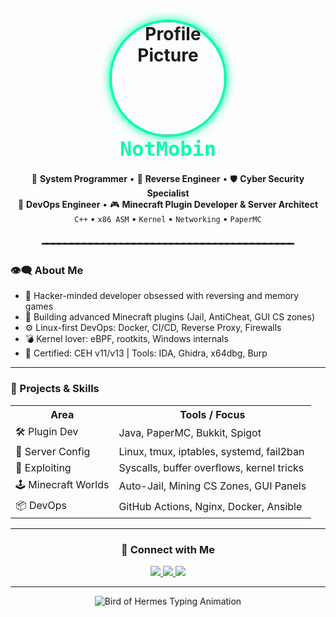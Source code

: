 <h1 align="center">
  <img src="https://i.pinimg.com/736x/69/72/ff/6972ff594cce4bc0113ece46510a9749.jpg" width="180px" style="border-radius: 50%; border: 4px solid #00ffaa; box-shadow: 0 0 15px #00ffaa;" alt="Profile Picture"><br>
  <b><code style="font-size: 32px; color: #00ffaa;">NotMobin</code></b>
</h1>

<p align="center">
  🧠 <b>System Programmer</b> • 🧩 <b>Reverse Engineer</b> • 🛡️ <b>Cyber Security Specialist</b><br>
  🧱 <b>DevOps Engineer</b> • 🎮 <b>Minecraft Plugin Developer & Server Architect</b><br>
  <code>C++</code> • <code>x86 ASM</code> • <code>Kernel</code> • <code>Networking</code> • <code>PaperMC</code>
</p>

<hr style="border: none; border-top: 2px dashed #444; width: 80%; margin: 30px auto;">

<h3>👁️‍🗨️ About Me</h3>

<ul>
  <li>🔬 Hacker-minded developer obsessed with reversing and memory games</li>
  <li>🌌 Building advanced Minecraft plugins (Jail, AntiCheat, GUI CS zones)</li>
  <li>⚙️ Linux-first DevOps: Docker, CI/CD, Reverse Proxy, Firewalls</li>
  <li>💣 Kernel lover: eBPF, rootkits, Windows internals</li>
  <li>🧠 Certified: CEH v11/v13 | Tools: IDA, Ghidra, x64dbg, Burp</li>
</ul>

---

<h3>🚀 Projects & Skills</h3>

<table>
  <tr><th>Area</th><th>Tools / Focus</th></tr>
  <tr><td>🛠️ Plugin Dev</td><td>Java, PaperMC, Bukkit, Spigot</td></tr>
  <tr><td>🧱 Server Config</td><td>Linux, tmux, iptables, systemd, fail2ban</td></tr>
  <tr><td>🔬 Exploiting</td><td>Syscalls, buffer overflows, kernel tricks</td></tr>
  <tr><td>🕹️ Minecraft Worlds</td><td>Auto-Jail, Mining CS Zones, GUI Panels</td></tr>
  <tr><td>📦 DevOps</td><td>GitHub Actions, Nginx, Docker, Ansible</td></tr>
</table>

---

<h3 align="center">📡 Connect with Me</h3>

<p align="center">
  <a href="mailto:mobin.abasbo@gmail.com">
    <img src="https://img.shields.io/badge/Email-mobin.abasbo@gmail.com-D14836?style=flat-square&logo=gmail&logoColor=white">
  </a>
  <a href="https://t.me/mobinnot" target="_blank">
    <img src="https://img.shields.io/badge/Telegram-@mobinnot-2CA5E0?style=flat-square&logo=telegram&logoColor=white">
  </a>
  <a href="https://discord.com/users/335847967938445323" target="_blank">
    <img src="https://img.shields.io/badge/Discord-mobinnot-5865F2?style=flat-square&logo=discord&logoColor=white">
  </a>
</p>

---

<!-- Bird of Hermes quote with animation -->
<p align="center">
  <img src="https://readme-typing-svg.demolab.com/?lines=The+Bird+of+Hermes+is+my+name...;Eating+my+wings+to+make+me+tame.&font=Fira+Code&center=true&width=700&height=50&duration=4000&pause=1000&color=FF3333" alt="Bird of Hermes Typing Animation"/>
</p>